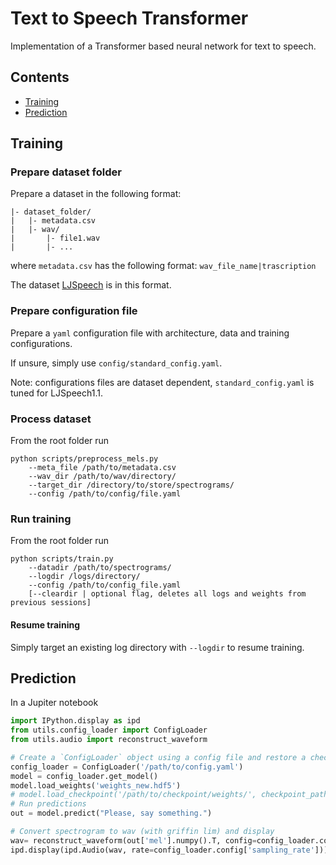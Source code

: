 # Text to Speech Transformer
Implementation of a Transformer based neural network for text to speech.

## Contents
- [Training](#training)
- [Prediction](#prediction-wip)

## Training
### Prepare dataset folder
Prepare a dataset in the following format:
```
|- dataset_folder/
|   |- metadata.csv
|   |- wav/
|       |- file1.wav
|       |- ...
```
where `metadata.csv` has the following format: 
``` wav_file_name|trascription ```

The dataset [LJSpeech](https://keithito.com/LJ-Speech-Dataset/) is in this format.

### Prepare configuration file
Prepare a ```yaml``` configuration file with architecture, data and training configurations.

If unsure, simply use ```config/standard_config.yaml```.

Note: configurations files are dataset dependent, ```standard_config.yaml``` is tuned for LJSpeech1.1.

### Process dataset
From the root folder run
```
python scripts/preprocess_mels.py 
    --meta_file /path/to/metadata.csv 
    --wav_dir /path/to/wav/directory/
    --target_dir /directory/to/store/spectrograms/
    --config /path/to/config/file.yaml
```
### Run training
From the root folder run
```
python scripts/train.py
    --datadir /path/to/spectrograms/
    --logdir /logs/directory/
    --config /path/to/config_file.yaml
    [--cleardir | optional flag, deletes all logs and weights from previous sessions]
```
#### Resume training
Simply target an existing log directory with ```--logdir``` to resume training.

## Prediction
In a Jupiter notebook
```python
import IPython.display as ipd
from utils.config_loader import ConfigLoader
from utils.audio import reconstruct_waveform

# Create a `ConfigLoader` object using a config file and restore a checkpoint or directly load a weights file
config_loader = ConfigLoader('/path/to/config.yaml')
model = config_loader.get_model()
model.load_weights('weights_new.hdf5')
# model.load_checkpoint('/path/to/checkpoint/weights/', checkpoint_path=None) # optional: specify checkpoint file
# Run predictions
out = model.predict("Please, say something.")

# Convert spectrogram to wav (with griffin lim) and display
wav= reconstruct_waveform(out['mel'].numpy().T, config=config_loader.config)
ipd.display(ipd.Audio(wav, rate=config_loader.config['sampling_rate']))
```